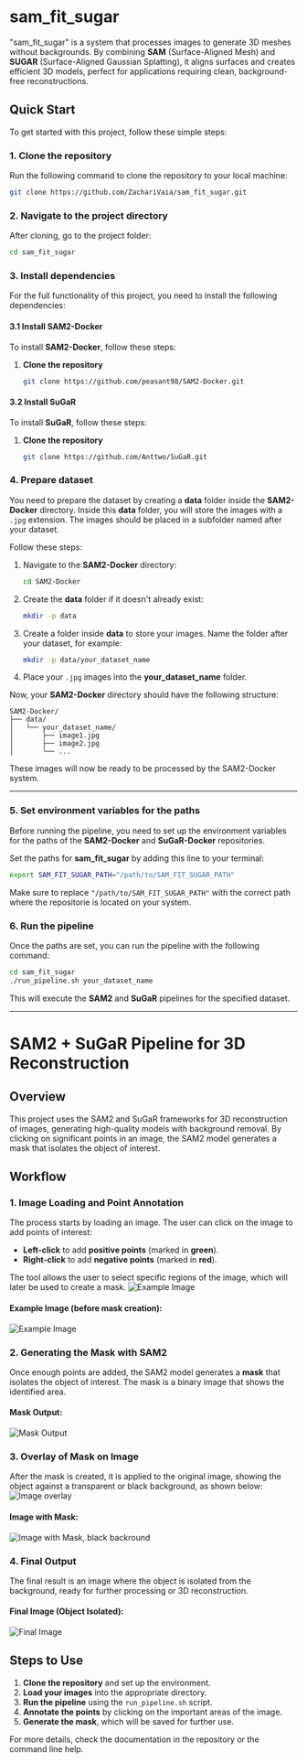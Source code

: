 # sam\_fit\_sugar

"sam\_fit\_sugar" is a system that processes images to generate 3D meshes without backgrounds. By combining **SAM** (Surface-Aligned Mesh) and **SUGAR** (Surface-Aligned Gaussian Splatting), it aligns surfaces and creates efficient 3D models, perfect for applications requiring clean, background-free reconstructions.

## Quick Start

To get started with this project, follow these simple steps:

### 1. Clone the repository

Run the following command to clone the repository to your local machine:

```bash
git clone https://github.com/ZachariVaia/sam_fit_sugar.git
```

### 2. Navigate to the project directory

After cloning, go to the project folder:

```bash
cd sam_fit_sugar
```

### 3. Install dependencies

For the full functionality of this project, you need to install the following dependencies:

#### 3.1 Install SAM2-Docker

To install **SAM2-Docker**, follow these steps:

1. **Clone the repository**
   ```bash
   git clone https://github.com/peasant98/SAM2-Docker.git
   ```


#### 3.2 Install SuGaR

To install **SuGaR**, follow these steps:

1. **Clone the repository**

   ```bash
   git clone https://github.com/Anttwo/SuGaR.git
   ```



### 4. Prepare dataset

You need to prepare the dataset by creating a **data** folder inside the **SAM2-Docker** directory. Inside this **data** folder, you will store the images with a `.jpg` extension. The images should be placed in a subfolder named after your dataset.

Follow these steps:

1. Navigate to the **SAM2-Docker** directory:

   ```bash
   cd SAM2-Docker
   ```

2. Create the **data** folder if it doesn't already exist:

   ```bash
   mkdir -p data
   ```

3. Create a folder inside **data** to store your images. Name the folder after your dataset, for example:

   ```bash
   mkdir -p data/your_dataset_name
   ```

4. Place your `.jpg` images into the **your\_dataset\_name** folder.


Now, your **SAM2-Docker** directory should have the following structure:

```
SAM2-Docker/
├── data/
│   └── your_dataset_name/
│       ├── image1.jpg
│       ├── image2.jpg
│       └── ...
```

These images will now be ready to be processed by the SAM2-Docker system.

---


### 5. Set environment variables for the paths
Before running the pipeline, you need to set up the environment variables for the paths of the **SAM2-Docker** and **SuGaR-Docker** repositories.

Set the paths for **sam_fit_sugar**  by adding this line to your terminal:

```bash
export SAM_FIT_SUGAR_PATH="/path/to/SAM_FIT_SUGAR_PATH"
```

Make sure to replace `"/path/to/SAM_FIT_SUGAR_PATH"` with the correct path where the repositorie is located on your system.

### 6. Run the pipeline

Once the paths are set, you can run the pipeline with the following command:

```bash
cd sam_fit_sugar
./run_pipeline.sh your_dataset_name
```

This will execute the **SAM2** and **SuGaR** pipelines for the specified dataset.

---



# SAM2 + SuGaR Pipeline for 3D Reconstruction

## Overview

This project uses the SAM2 and SuGaR frameworks for 3D reconstruction of images, generating high-quality models with background removal. By clicking on significant points in an image, the SAM2 model generates a mask that isolates the object of interest.

## Workflow

### 1. Image Loading and Point Annotation

The process starts by loading an image. The user can click on the image to add points of interest:

- **Left-click** to add **positive points** (marked in **green**).
- **Right-click** to add **negative points** (marked in **red**).

The tool allows the user to select specific regions of the image, which will later be used to create a mask.
![Example Image](readme_images/image_points_gui.png)

#### Example Image (before mask creation):
![Example Image](readme_images/image_1747083940.jpg)

### 2. Generating the Mask with SAM2

Once enough points are added, the SAM2 model generates a **mask** that isolates the object of interest. The mask is a binary image that shows the identified area.

#### Mask Output:
![Mask Output](readme_images/image_1747083940_mask.png)

### 3. Overlay of Mask on Image

After the mask is created, it is applied to the original image, showing the object against a transparent or black background, as shown below:
![Image overlay](readme_images/image_1747083940_overlay.png)

#### Image with Mask:
![Image with Mask, black backround](readme_images/image_1747083940_mask_rgb.png)

### 4. Final Output

The final result is an image where the object is isolated from the background, ready for further processing or 3D reconstruction.

#### Final Image (Object Isolated):
![Final Image](readme_images/image_1747083940_without_backround.png)

## Steps to Use

1. **Clone the repository** and set up the environment.
2. **Load your images** into the appropriate directory.
3. **Run the pipeline** using the `run_pipeline.sh` script.
4. **Annotate the points** by clicking on the important areas of the image.
5. **Generate the mask**, which will be saved for further use.

For more details, check the documentation in the repository or the command line help.


